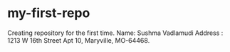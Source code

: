 # my-first-repo
Creating repository for the first time.
Name: Sushma Vadlamudi
Address : 1213 W 16th Street Apt 10, Maryville, MO-64468.
